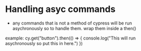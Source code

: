 # Handling asyc commands

- any commands that is not a method of cypress will be run asychronously so to handle them. wrap them inside a then()

example:
    cy.get("button").then(() => {
        console.log("This will run asychronously so put this in here.")
    })

